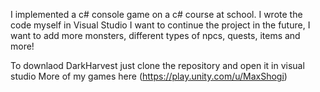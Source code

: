 I implemented a c# console game on a c# course at school. I wrote the code myself in Visual Studio I want to continue the project in the future, I want to add more monsters, different types of npcs, quests, items and more!


To downlaod DarkHarvest just clone the repository and open it in visual studio
More of my games here (https://play.unity.com/u/MaxShogi)
